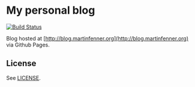 # My personal blog

[![Build Status](https://travis-ci.org/mfenner/mfenner.github.io.png?branch=master)](https://travis-ci.org/mfenner/mfenner.github.io)

Blog hosted at [http://blog.martinfenner.org](http://blog.martinfenner.org) via Github Pages.

## License

See [LICENSE](LICENSE).